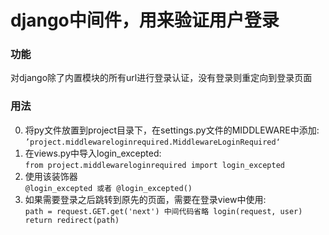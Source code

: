# django中间件，用来验证用户登录

### 功能<br>
对django除了内置模块的所有url进行登录认证，没有登录则重定向到登录页面

### 用法<br>
0.  将py文件放置到project目录下，在settings.py文件的MIDDLEWARE中添加:<br>
        ```
        ’project.middlewareloginrequired.MiddlewareLoginRequired‘
        ```
1. 在views.py中导入login_excepted:<br>
        ```
        from project.middlewareloginrequired import login_excepted
        ```
2. 使用该装饰器<br>
        ```
        @login_excepted 或者 @login_excepted()
        ```
3. 如果需要登录之后跳转到原先的页面，需要在登录view中使用:<br>
        ```
        path = request.GET.get('next')
        中间代码省略
        login(request, user)
                return redirect(path)
        ```
